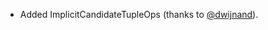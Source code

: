 * Added ImplicitCandidateTupleOps (thanks to [@dwijnand][]).

[@dwijnand]: http://github.com/dwijnand
